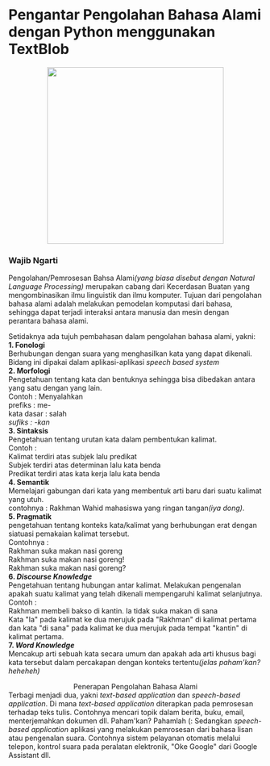 # Pengantar Pengolahan Bahasa Alami dengan Python menggunakan TextBlob

<p align="center">
<img src="https://memegenerator.net/img/instances/72705299/come-and-do-nlp-join-the-dark-side.jpg" height="350"/></p>

<h3>Wajib Ngarti</h3>
<p>Pengolahan/Pemrosesan Bahsa Alami<i>(yang biasa disebut dengan Natural Language Processing)</i> merupakan cabang dari Kecerdasan Buatan yang mengombinasikan ilmu linguistik dan ilmu komputer. Tujuan dari pengolahan bahasa alami adalah melakukan pemodelan komputasi dari bahasa, sehingga dapat terjadi interaksi antara manusia dan mesin dengan perantara bahasa alami.<p>

<p>Setidaknya ada tujuh pembahasan dalam pengolahan bahasa alami, yakni:<br>
<b>1. Fonologi</b><br>Berhubungan dengan suara yang menghasilkan kata yang dapat dikenali. Bidang ini dipakai dalam aplikasi-aplikasi <i>speech based system</i><br>
<b>2. Morfologi</b><br>Pengetahuan tentang kata dan bentuknya sehingga bisa dibedakan antara yang satu dengan yang lain.<br>Contoh : Menyalahkan <br>prefiks : me-<br>kata dasar : salah<br><i>sufiks : -kan</i><br>
<b>3. Sintaksis</b><br>Pengetahuan tentang urutan kata dalam pembentukan kalimat.<br>Contoh :<br>Kalimat terdiri atas subjek lalu predikat<br>Subjek terdiri atas determinan lalu kata benda<br>Predikat terdiri atas kata kerja lalu kata benda<br>
<b>4. Semantik</b><br>Memelajari gabungan dari kata yang membentuk arti baru dari suatu kalimat yang utuh.<br>contohnya : Rakhman Wahid mahasiswa yang ringan tangan<i>(iya dong)</i>.<br>
<b>5. Pragmatik</b><br>pengetahuan tentang konteks kata/kalimat yang berhubungan erat dengan siatuasi pemakaian kalimat tersebut.<br>Contohnya : <br>Rakhman suka makan nasi goreng<br>Rakhman suka makan nasi goreng!<br>Rakhman suka makan nasi goreng?<br>
<b>6. <i>Discourse Knowledge</i></b><br>Pengetahuan tentang hubungan antar kalimat. Melakukan pengenalan apakah suatu kalimat yang telah dikenali mempengaruhi kalimat selanjutnya.<br>Contoh :<br>Rakhman membeli bakso di kantin. Ia tidak suka makan di sana<br>Kata "Ia" pada kalimat ke dua merujuk pada "Rakhman" di kalimat pertama dan kata "di sana" pada kalimat ke dua merujuk pada tempat "kantin" di kalimat pertama.<br>
<b>7. <i>Word Knowledge</i></b><br>Mencakup arti sebuah kata secara umum dan apakah ada arti khusus bagi kata tersebut dalam percakapan dengan konteks tertentu<i>(jelas paham'kan? heheheh)</i></p>

<center>Penerapan Pengolahan Bahasa Alami</center>
Terbagi menjadi dua, yakni <i>text-based application</i> dan <i>speech-based application</i>. Di mana <i>text-based application</i> diterapkan pada pemrosesan terhadap teks tulis. Contohnya mencari topik dalam berita, buku, email, menterjemahkan dokumen dll. Paham'kan? Pahamlah (: Sedangkan <i>speech-based application</i> aplikasi yang melakukan pemrosesan dari bahasa lisan atau pengenalan suara. Contohnya sistem pelayanan otomatis melalui telepon, kontrol suara pada peralatan elektronik, "Oke Google" dari Google Assistant dll.
